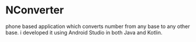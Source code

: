 # NConverter
phone based application which converts number from any base to any other base. i developed it using Android Studio in both Java and Kotlin.


